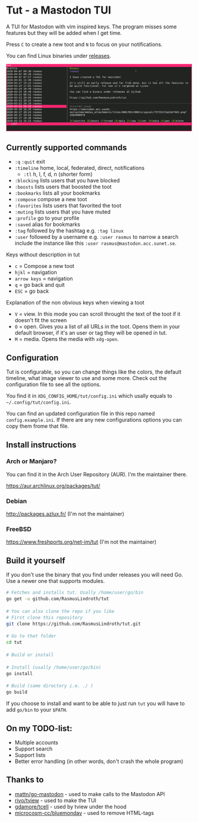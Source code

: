 # Tut - a Mastodon TUI

A TUI for Mastodon with vim inspired keys. The program misses some features but they will be added when I get time.

Press `C` to create a new toot and `N` to focus on your notifications.

You can find Linux binaries under [releases](https://github.com/RasmusLindroth/tut/releases).

![Preview](./images/preview.png "Preview")

## Currently supported commands
* `:q` `:quit` exit
* `:timeline` home, local, federated, direct, notifications
  * `:tl` h, l, f, d, n (shorter form)
* `:blocking` lists users that you have blocked
* `:boosts` lists users that boosted the toot
* `:bookmarks` lists all your bookmarks
* `:compose` compose a new toot
* `:favorites` lists users that favorited the toot
* `:muting`  lists users that you have muted
* `:profile` go to your profile
* `:saved` alias for bookmarks
* `:tag` followed by the hashtag e.g. `:tag linux`
* `:user` followed by a username e.g. `:user rasmus` to narrow a search include 
the instance like this `:user rasmus@mastodon.acc.sunet.se`.

Keys without description in tut
* `c` = Compose a new toot
* `hjkl` = navigation
* `arrow keys` = navigation
* `q` = go back and quit
* `ESC` =  go back

Explanation of the non obvious keys when viewing a toot
* `V` = view. In this mode you can scroll throught the text of the toot if it doesn't fit the screen
* `O` = open. Gives you a list of all URLs in the toot. Opens them in your default browser, if it's
an user or tag they will be opened in tut.
* `M` = media. Opens the media with `xdg-open`.

## Configuration
Tut is configurable, so you can change things like the colors, the default timeline, 
what image viewer to use and some more. Check out the configuration file to see 
all the options.

You find it in `XDG_CONFIG_HOME/tut/config.ini` which usally equals to `~/.config/tut/config.ini`.

You can find an updated configuration file in this repo named `config.example.ini`.
If there are any new configurations options you can copy them frome that file.

## Install instructions
### Arch or Manjaro?

You can find it in the Arch User Repository (AUR). I'm the maintainer there.

https://aur.archlinux.org/packages/tut/

### Debian

http://packages.azlux.fr/ (I'm not the maintainer)

### FreeBSD

https://www.freshports.org/net-im/tut (I'm not the maintainer)


## Build it yourself
If you don't use the binary that you find under releases
you will need Go. Use a newer one that supports modules.

```bash
# Fetches and installs tut. Usally /home/user/go/bin
go get -u github.com/RasmusLindroth/tut

# You can also clone the repo if you like
# First clone this repository
git clone https://github.com/RasmusLindroth/tut.git

# Go to that folder
cd tut

# Build or install

# Install (usally /home/user/go/bin)
go install

# Build (same directory i.e. ./ )
go build
```

If you choose to install and want to be able to just run `tut` 
you will have to add `go/bin` to your `$PATH`.



## On my TODO-list:
* Multiple accounts
* Support search
* Support lists
* Better error handling (in other words, don't crash the whole program)

## Thanks to
* [mattn/go-mastodon](https://github.com/mattn/go-mastodon) - used to make calls to the Mastodon API
* [rivo/tview](https://github.com/rivo/tview) - used to make the TUI
* [gdamore/tcell](https://github.com/gdamore/tcell) - used by tview under the hood
* [microcosm-cc/bluemonday](https://github.com/microcosm-cc/bluemonday) - used to remove HTML-tags

